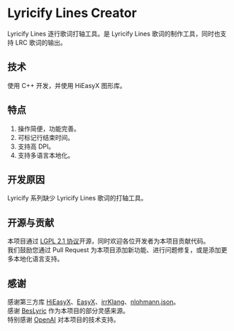 # Lyricify Lines Creator
Lyricify Lines 逐行歌词打轴工具。是 Lyricify Lines 歌词的制作工具，同时也支持 LRC 歌词的输出。

## 技术
使用 C++ 开发，并使用 HiEasyX 图形库。

## 特点
1. 操作简便，功能完善。
2. 可标记行结束时间。
3. 支持高 DPI。
4. 支持多语言本地化。

## 开发原因
Lyricify 系列缺少 Lyricify Lines 歌词的打轴工具。

## 开源与贡献
本项目通过 [LGPL 2.1 协议](LICENSE)开源，同时欢迎各位开发者为本项目贡献代码。  
我们鼓励您通过 Pull Request 为本项目添加新功能、进行问题修复，或是添加更多本地化语言支持。  

## 感谢
感谢第三方库 [HiEasyX](https://github.com/zouhuidong/HiEasyX)、[EasyX](https://easyx.cn)、[irrKlang](https://www.ambiera.com/irrklang)、[nlohmann.json](https://github.com/nlohmann/json)。  
感谢 [BesLyric](https://github.com/BesLyric-for-X/BesLyric) 作为本项目的部分灵感来源。  
特别感谢 [OpenAI](https://openai.com/) 对本项目的技术支持。  
